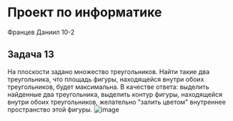 # Проект по информатике

Францев Даниил 10-2

## Задача 13

На плоскости задано множество треугольников. Найти такие два треугольника, что площадь фигуры, находящейся внутри обоих треугольников, будет максимальна. В качестве ответа: выделить найденные два треугольника, выделить контур фигуры, находящейся внутри обоих треугольников, желательно "залить цветом" внутреннее пространство этой фигуры.
![image](https://github.com/buldyga/proekt/assets/71229703/fd9d02fd-c37a-47eb-b591-2f755b0edece)
